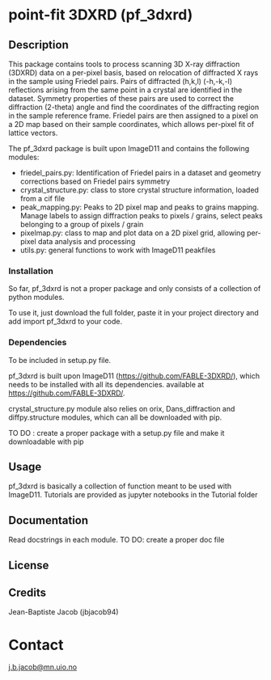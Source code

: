 # point-fit 3DXRD (pf_3dxrd)


## Description
This package contains tools to process scanning 3D X-ray diffraction (3DXRD) data on a per-pixel basis, based on relocation of diffracted X rays in the sample using Friedel pairs. Pairs of diffracted (h,k,l) (-h,-k,-l) reflections arising from the same point in a crystal are identified in the dataset. Symmetry properties of these pairs are used to correct the diffraction (2-theta) angle and find the coordinates of the diffracting region in the sample reference frame. Friedel pairs are then assigned to a pixel on a 2D map based on their sample coordinates, which allows per-pixel fit of lattice vectors. 

The pf_3dxrd package is built upon ImageD11 and contains the following modules:
- friedel_pairs.py: Identification of Friedel pairs in a dataset and geometry corrections based on Friedel pairs symmetry
- crystal_structure.py: class to store crystal structure information, loaded from a cif file
- peak_mapping.py: Peaks to 2D pixel map and peaks to grains mapping. Manage labels to assign diffraction peaks to pixels / grains, select peaks belonging to a group of pixels / grain
- pixelmap.py: class to map and plot data on a 2D pixel grid, allowing per-pixel data analysis and processing
- utils.py: general functions to work with ImageD11 peakfiles

### Installation

So far, pf_3dxrd is not a proper package and only consists of a collection of python modules. 

To use it, just download the full folder, paste it in your project directory and add import pf_3dxrd to your code.

### Dependencies
To be included in setup.py file. 

pf_3dxrd is built upon ImageD11 (https://github.com/FABLE-3DXRD/), which needs to be installed with all its dependencies. 
available at https://github.com/FABLE-3DXRD/.

crystal_structure.py module also relies on orix, Dans_diffraction and diffpy.structure modules, which can all be downloaded with pip.

TO DO : create a proper package with a setup.py file and make it downloadable with pip


## Usage
pf_3dxrd is basically a collection of function meant to be used with ImageD11. Tutorials are provided as jupyter notebooks in the Tutorial folder


## Documentation
Read docstrings in each module. 
TO DO: create a proper doc file

## License


## Credits
Jean-Baptiste Jacob (jbjacob94)


# Contact
j.b.jacob@mn.uio.no
